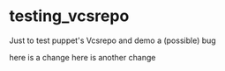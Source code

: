 testing_vcsrepo
===============

Just to test puppet's Vcsrepo and demo a (possible) bug

here is a change
here is another change
